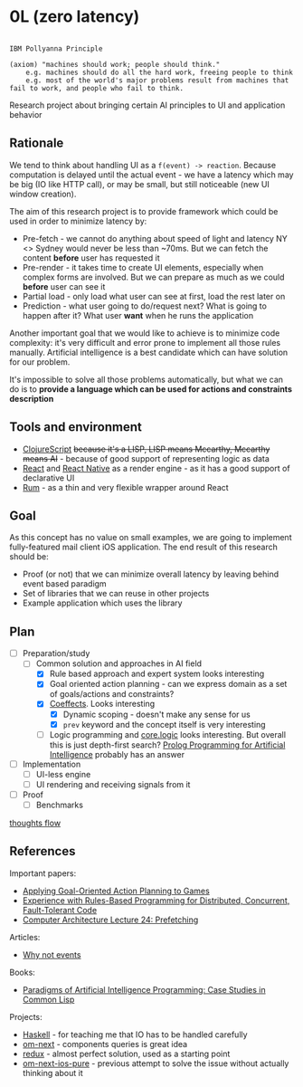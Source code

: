 # 0L (zero latency)

```

IBM Pollyanna Principle

(axiom) "machines should work; people should think."
	e.g. machines should do all the hard work, freeing people to think
	e.g. most of the world's major problems result from machines that fail to work, and people who fail to think.
```

Research project about bringing certain AI principles to UI and application behavior

## Rationale

We tend to think about handling UI as a `f(event) -> reaction`. Because computation is delayed until the actual event - we have a latency which may be big (IO like HTTP call), or may be small, but still noticeable (new UI window creation).

The aim of this research project is to provide framework which could be used in order to minimize latency by:

- Pre-fetch - we cannot do anything about speed of light and latency NY <> Sydney would never be less than ~70ms. But we can fetch the content **before** user has requested it
- Pre-render - it takes time to create UI elements, especially when complex forms are involved. But we can prepare as much as we could **before** user can see it
- Partial load - only load what user can see at first, load the rest later on
- Prediction - what user going to do/request next? What is going to happen after it? What user **want** when he runs the application

Another important goal that we would like to achieve is to minimize code complexity: it's very difficult and error prone to implement all those rules manually. Artificial intelligence is a best candidate which can have solution for our problem.

It's impossible to solve all those problems automatically, but what we can do is to **provide a language which can be used for actions and constraints description**


## Tools and environment

- [ClojureScript](https://github.com/clojure/clojurescript) ~~because it's a LISP, LISP means Mccarthy, Mccarthy means AI~~ - because of good support of representing logic as data
- [React](https://facebook.github.io/react/) and [React Native](https://facebook.github.io/react-native/) as a render engine - as it has a good support of declarative UI
- [Rum](https://github.com/tonsky/rum) - as a thin and very flexible wrapper around React

## Goal

As this concept has no value on small examples, we are going to implement fully-featured mail client iOS application. The end result of this research should be:
- Proof (or not) that we can minimize overall latency by leaving behind event based paradigm
- Set of libraries that we can reuse in other projects
- Example application which uses the library

## Plan

- [ ] Preparation/study
  - [ ] Common solution and approaches in AI field
    - [x] Rule based approach and expert system looks interesting
    - [x] Goal oriented action planning - can we express domain as a set of goals/actions and constraints?
    - [x] [Coeffects](http://tomasp.net/coeffects/). Looks interesting
      - [x] Dynamic scoping - doesn't make any sense for us
      - [x] `prev` keyword and the concept itself is very interesting
    - [ ] Logic programming and [core.logic](https://github.com/clojure/core.logic) looks interesting. But overall this is just depth-first search? [Prolog Programming for Artificial Intelligence](http://www.amazon.com/dp/0201403757/) probably has an answer
- [ ] Implementation
  - [ ] UI-less engine
  - [ ] UI rendering and receiving signals from it
- [ ] Proof
  - [ ] Benchmarks

[thoughts flow](thoughts.md)

## References

Important papers:
- [Applying Goal-Oriented Action Planning to Games](http://alumni.media.mit.edu/~jorkin/GOAP_draft_AIWisdom2_2003.pdf)
- [Experience with Rules-Based Programming for Distributed, Concurrent, Fault-Tolerant Code](http://web.stanford.edu/~ouster/cgi-bin/papers/rules-atc15)
- [Computer Architecture Lecture 24: Prefetching](http://www.ece.cmu.edu/~ece740/f11/lib/exe/fetch.php%3Fmedia%3Dwiki:lectures:onur-740-fall11-lecture24-prefetching-afterlecture.pdf)

Articles:
- [Why not events](https://awelonblue.wordpress.com/2012/07/01/why-not-events/)

Books:
- [Paradigms of Artificial Intelligence Programming: Case Studies in Common Lisp](http://www.amazon.com/Paradigms-Artificial-Intelligence-Programming-Studies/dp/1558601910)

Projects:
- [Haskell](https://www.haskell.org) - for teaching me that IO has to be handled carefully
- [om-next](https://github.com/omcljs/om) - components queries is great idea
- [redux](https://github.com/reactjs/redux) - almost perfect solution, used as a starting point
- [om-next-ios-pure](https://github.com/artemyarulin/om-next-ios-pure) - previous attempt to solve the issue without actually thinking about it
